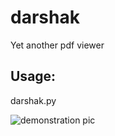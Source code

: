 # darshak
Yet another pdf viewer 

## Usage: 
darshak.py <filename>

![demonstration pic](https://github.com/srbhp/solid-potato/raw/master/darshak.png)


